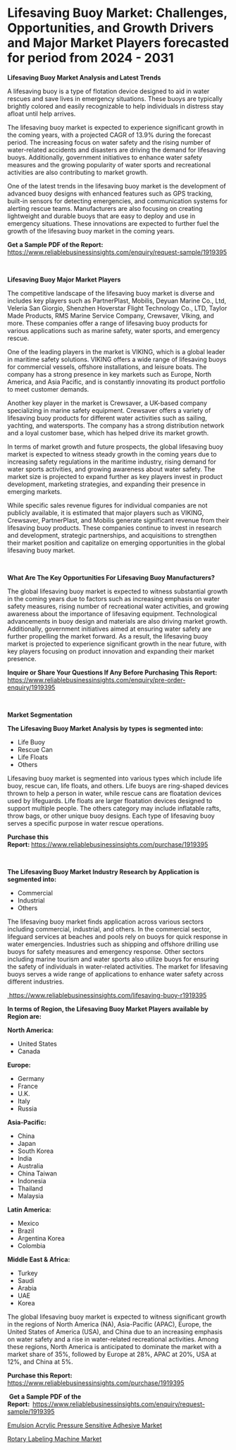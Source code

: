 <p><h1>Lifesaving Buoy Market: Challenges, Opportunities, and Growth Drivers and Major Market Players forecasted for period from 2024 - 2031</h1></p><p><strong>Lifesaving Buoy Market Analysis and Latest Trends</strong></p>
<p><p>A lifesaving buoy is a type of flotation device designed to aid in water rescues and save lives in emergency situations. These buoys are typically brightly colored and easily recognizable to help individuals in distress stay afloat until help arrives. </p><p>The lifesaving buoy market is expected to experience significant growth in the coming years, with a projected CAGR of 13.9% during the forecast period. The increasing focus on water safety and the rising number of water-related accidents and disasters are driving the demand for lifesaving buoys. Additionally, government initiatives to enhance water safety measures and the growing popularity of water sports and recreational activities are also contributing to market growth.</p><p>One of the latest trends in the lifesaving buoy market is the development of advanced buoy designs with enhanced features such as GPS tracking, built-in sensors for detecting emergencies, and communication systems for alerting rescue teams. Manufacturers are also focusing on creating lightweight and durable buoys that are easy to deploy and use in emergency situations. These innovations are expected to further fuel the growth of the lifesaving buoy market in the coming years.</p></p>
<p><strong>Get a Sample PDF of the Report:&nbsp;</strong> <a href="https://www.reliablebusinessinsights.com/enquiry/request-sample/1919395">https://www.reliablebusinessinsights.com/enquiry/request-sample/1919395</a></p>
<p>&nbsp;</p>
<p><strong>Lifesaving Buoy Major Market Players</strong></p>
<p><p>The competitive landscape of the lifesaving buoy market is diverse and includes key players such as PartnerPlast, Mobilis, Deyuan Marine Co., Ltd, Veleria San Giorgio, Shenzhen Hoverstar Flight Technology Co., LTD, Taylor Made Products, RMS Marine Service Company, Crewsaver, VIking, and more. These companies offer a range of lifesaving buoy products for various applications such as marine safety, water sports, and emergency rescue.</p><p>One of the leading players in the market is VIKING, which is a global leader in maritime safety solutions. VIKING offers a wide range of lifesaving buoys for commercial vessels, offshore installations, and leisure boats. The company has a strong presence in key markets such as Europe, North America, and Asia Pacific, and is constantly innovating its product portfolio to meet customer demands.</p><p>Another key player in the market is Crewsaver, a UK-based company specializing in marine safety equipment. Crewsaver offers a variety of lifesaving buoy products for different water activities such as sailing, yachting, and watersports. The company has a strong distribution network and a loyal customer base, which has helped drive its market growth.</p><p>In terms of market growth and future prospects, the global lifesaving buoy market is expected to witness steady growth in the coming years due to increasing safety regulations in the maritime industry, rising demand for water sports activities, and growing awareness about water safety. The market size is projected to expand further as key players invest in product development, marketing strategies, and expanding their presence in emerging markets.</p><p>While specific sales revenue figures for individual companies are not publicly available, it is estimated that major players such as VIKING, Crewsaver, PartnerPlast, and Mobilis generate significant revenue from their lifesaving buoy products. These companies continue to invest in research and development, strategic partnerships, and acquisitions to strengthen their market position and capitalize on emerging opportunities in the global lifesaving buoy market.</p></p>
<p>&nbsp;</p>
<p><strong>What Are The Key Opportunities For Lifesaving Buoy Manufacturers?</strong></p>
<p><p>The global lifesaving buoy market is expected to witness substantial growth in the coming years due to factors such as increasing emphasis on water safety measures, rising number of recreational water activities, and growing awareness about the importance of lifesaving equipment. Technological advancements in buoy design and materials are also driving market growth. Additionally, government initiatives aimed at ensuring water safety are further propelling the market forward. As a result, the lifesaving buoy market is projected to experience significant growth in the near future, with key players focusing on product innovation and expanding their market presence.</p></p>
<p><strong>Inquire or Share Your Questions If Any Before Purchasing This Report:</strong> <a href="https://www.reliablebusinessinsights.com/enquiry/pre-order-enquiry/1919395">https://www.reliablebusinessinsights.com/enquiry/pre-order-enquiry/1919395</a></p>
<p>&nbsp;</p>
<p><strong>Market Segmentation</strong></p>
<p><strong>The Lifesaving Buoy Market Analysis by types is segmented into:</strong></p>
<p><ul><li>Life Buoy</li><li>Rescue Can</li><li>Life Floats</li><li>Others</li></ul></p>
<p><p>Lifesaving buoy market is segmented into various types which include life buoy, rescue can, life floats, and others. Life buoys are ring-shaped devices thrown to help a person in water, while rescue cans are floatation devices used by lifeguards. Life floats are larger floatation devices designed to support multiple people. The others category may include inflatable rafts, throw bags, or other unique buoy designs. Each type of lifesaving buoy serves a specific purpose in water rescue operations.</p></p>
<p><strong>Purchase this Report:&nbsp;</strong><a href="https://www.reliablebusinessinsights.com/purchase/1919395">https://www.reliablebusinessinsights.com/purchase/1919395</a></p>
<p>&nbsp;</p>
<p><strong>The Lifesaving Buoy Market Industry Research by Application is segmented into:</strong></p>
<p><ul><li>Commercial</li><li>Industrial</li><li>Others</li></ul></p>
<p><p>The lifesaving buoy market finds application across various sectors including commercial, industrial, and others. In the commercial sector, lifeguard services at beaches and pools rely on buoys for quick response in water emergencies. Industries such as shipping and offshore drilling use buoys for safety measures and emergency response. Other sectors including marine tourism and water sports also utilize buoys for ensuring the safety of individuals in water-related activities. The market for lifesaving buoys serves a wide range of applications to enhance water safety across different industries.</p></p>
<p><a href="https://www.reliablebusinessinsights.com/lifesaving-buoy-r1919395">&nbsp;https://www.reliablebusinessinsights.com/lifesaving-buoy-r1919395</a></p>
<p><strong>In terms of Region, the Lifesaving Buoy Market Players available by Region are:</strong></p>
<p>
    <p> <strong> North America: </strong>
        <ul>
            <li>United States</li>
            <li>Canada</li>
        </ul>
        </p> 
    <p> <strong> Europe: </strong>
        <ul>
            <li>Germany</li>
            <li>France</li>
            <li>U.K.</li>
            <li>Italy</li>
            <li>Russia</li>
        </ul>
        </p> 
    <p> <strong> Asia-Pacific: </strong>
        <ul>
            <li>China</li>
            <li>Japan</li>
            <li>South Korea</li>
            <li>India</li>
            <li>Australia</li>
            <li>China Taiwan</li>
            <li>Indonesia</li>
            <li>Thailand</li>
            <li>Malaysia</li>
        </ul>
        </p> 
    <p> <strong> Latin America: </strong>
        <ul>
            <li>Mexico</li>
            <li>Brazil</li>
            <li>Argentina Korea</li>
            <li>Colombia</li>
        </ul>
        </p> 
    <p> <strong> Middle East & Africa: </strong>
        <ul>
            <li>Turkey</li>
            <li>Saudi</li>
            <li>Arabia</li>
            <li>UAE</li>
            <li>Korea</li>
        </ul>
    </p>
    </p>
<p><p>The global lifesaving buoy market is expected to witness significant growth in the regions of North America (NA), Asia-Pacific (APAC), Europe, the United States of America (USA), and China due to an increasing emphasis on water safety and a rise in water-related recreational activities. Among these regions, North America is anticipated to dominate the market with a market share of 35%, followed by Europe at 28%, APAC at 20%, USA at 12%, and China at 5%.</p></p>
<p><strong>Purchase this Report: </strong><a href="https://www.reliablebusinessinsights.com/purchase/1919395">https://www.reliablebusinessinsights.com/purchase/1919395</a></p>
<p>&nbsp;<strong>Get a Sample PDF of the Report:&nbsp;&nbsp;</strong><a href="https://www.reliablebusinessinsights.com/enquiry/request-sample/1919395">https://www.reliablebusinessinsights.com/enquiry/request-sample/1919395</a></p>
<p><strong></strong></p>
<p><p><a href="https://github.com/hrhzhypq19/Market-Research-Report-List-1/blob/main/emulsion-acrylic-pressure-sensitive-adhesive-market.md">Emulsion Acrylic Pressure Sensitive Adhesive Market</a></p><p><a href="https://view.publitas.com/reportprime-1/rotary-labeling-machine-market-forecasts-market-trends-and-impact-analysis-2024-2031/">Rotary Labeling Machine Market</a></p></p>